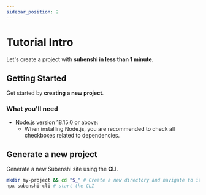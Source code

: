 ```yaml
---
sidebar_position: 2
---
```


# Tutorial Intro

Let's create a project with **subenshi in less than 1 minute**.

## Getting Started

Get started by **creating a new project**.

### What you'll need

- [Node.js](https://nodejs.org/en/download/) version 18.15.0 or above:
  - When installing Node.js, you are recommended to check all checkboxes related to dependencies.

## Generate a new project

Generate a new Subenshi site using the **CLI**.

```bash
mkdir my-project && cd "$_" # Create a new directory and navigate to it
npx subenshi-cli # start the CLI
```
